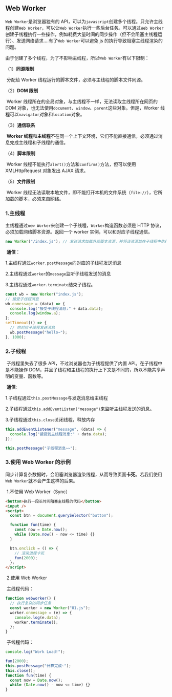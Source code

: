 ## Web Worker

`Web Worker`是浏览器独有的 API，可以为`javascript`创建多个线程。只允许主线程创建`Web Worker`，可以让`Web Worker`执行一些后台任务。可以通过`Web Worker`创建子线程执行一些操作，例如耗费大量时间的同步操作（但不会阻塞主线程运行）、发送网络请求....有了`Web Worker`可以避免 js 的执行导致阻塞主线程渲染的问题。

​ 由于创建了多个线程，为了不影响主线程，所以`Web Worker`有以下限制：

（1）**同源限制**

​ 分配给 Worker 线程运行的脚本文件，必须与主线程的脚本文件同源。

（2）**DOM 限制**

​ Worker 线程所在的全局对象，与主线程不一样，无法读取主线程所在网页的 DOM 对象，也无法使用`document`、`window`、`parent`这些对象。但是，Worker 线程可以`navigator`对象和`location`对象。

（3）**通信联系**

​ **Worker 线程**和**主线程**不在同一个上下文环境，它们不能直接通信，必须通过消息完成主线程和子线程的通信。

（4）**脚本限制**

​ Worker 线程不能执行`alert()`方法和`confirm()`方法，但可以使用 XMLHttpRequest 对象发出 AJAX 请求。

（5）**文件限制**

​ Worker 线程无法读取本地文件，即不能打开本机的文件系统（`file://`），它所加载的脚本，必须来自网络。

### 1.主线程

​ 主线程通过`new Worker`来创建一个子线程，`Worker`构造函数必须是 HTTP 协议，必须加载网络脚本资源。返回一个 worker 实例，可以和对应子线程通信。

```js
new Worker("/index.js"); // 发送请求加载外部脚本资源，并将该资源放在子线程中执行
```

​ **通信**：

1.主线程通过`worker.postMessage`向对应的子线程发送消息

2.主线程通过`worker`的`message`监听子线程发送的消息

3.主线程通过`worker.terminate`结束子线程。

```js
const wb = new Worker("index.js");
// 接受子线程消息
wb.onmessage = (data) => {
  console.log("接受子线程消息:" + data.data);
  console.log(window.a);
};
setTimeout(() => {
  // 向对应子线程发送消息
  wb.postMessage("hello~");
}, 1000);
```

### 2.子线程

​ 子线程里失去了很多 API，不过浏览器也为子线程提供了内置 API。在子线程中是不能操作 DOM，并且子线程和主线程的执行上下文是不同的，所以不能共享声明的变量、函数等。

​ **通信**:

1.子线程通过`this.postMessage`与发送消息给主线程

2.子线程通过`this.addEventListen("message")`来监听主线程发送的消息。

3.子线程通过`this.close`关闭线程，释放内存

```js
this.addEventListener("message", (data) => {
  console.log("接受到主线程消息:" + data.data);
});

this.postMessage("子线程消息~~");
```

### 3.使用 Web Worker 的示例

​ 同步计算复杂数据时，会阻塞浏览器渲染线程，从而导致页面**卡死**。若我们使用`Web Worker`就不会产生这样的后果。

​ 1.不使用 Web Worker（Sync）

```html
<button>执行一段长时间阻塞主线程的代码</button>
<input />
<script>
  const btn = document.querySelector("button");

  function fun(time) {
    const now = Date.now();
    while (Date.now() - now <= time) {}
  }

  btn.onclick = () => {
    // 渲染进程卡死
    fun(2000);
  };
</script>
```

​ 2.使用 Web Worker

​ 主线程代码：

```js
function webworker() {
  // 执行复杂的同步任务
  const worker = new Worker("01.js");
  worker.onmessage = (e) => {
    console.log(e.data);
    worker.terminate();
  };
}
```

​ 子线程代码：

```js
console.log("Work Load!");

fun(2000);
this.postMessage("计算完成~");
this.close();
function fun(time) {
  const now = Date.now();
  while (Date.now() - now <= time) {}
}
```
